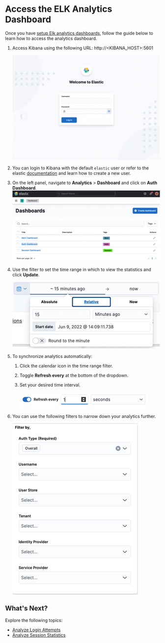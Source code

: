 # Access the ELK Analytics Dashboard

Once you have [setup Elk analytics dashboards](../../../deploy/elk-analytics-installation-guide), follow the guide below to learn how to access the analytics dashboard.

1.  Access Kibana using the following URL:
    http://<KIBANA\_HOST\>:5601

    ![](../../assets/img/elk-analytics/accessing-analytics-dashboard/accessing-analytics-dashboard-1.png) 

2.  You can login to Kibana with the default `elastic` user or refer to the elastic [documentation](https://www.elastic.co/guide/en/elasticsearch/reference/current/users-command.html) and learn how to create a new user.

3.  On the left panel, navigate to **Analytics** > **Dashboard** and click on **Auth Dashboard**.  
    ![](../../assets/img/elk-analytics/accessing-analytics-dashboard/accessing-analytics-dashboard-2.png) 

    <!-- Use the navigation panel to explore other dashboards and Kibana features. -->

    <!-- ![](../../assets/img/elk-analytics/accessing-analytics-dashboard/accessing-analytics-dashboard-3.png)  -->

4.  Use the filter to set the time range in which to view the statistics and click **Update**.

    ![](../../assets/img/elk-analytics/accessing-analytics-dashboard/accessing-analytics-dashboard-5.png) 

5.  To synchronize analytics automatically:
    1. Click the calendar icon in the time range filter.
    2. Toggle **Refresh every** at the bottom of the dropdown.
    3. Set your desired time interval.

        ![](../../assets/img/elk-analytics/accessing-analytics-dashboard/accessing-analytics-dashboard-6.png)

6. You can use the following filters to narrow down your analytics further.

    ![](../../assets/img/elk-analytics/accessing-analytics-dashboard/accessing-analytics-dashboard-7.png)


## What's Next?

Explore the following topics:

   -   [Analyze Login Attempts](../elk-analyzing-login-attempts)
   -   [Analyze Session Statistics](../elk-analyzing-session-statistics)